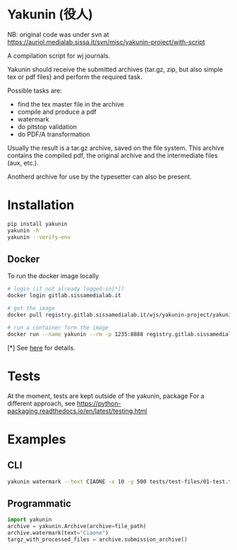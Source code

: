 # Yakunin (役人)

NB: original code was under svn at https://auriol.medialab.sissa.it/svn/misc/yakunin-project/with-script


A compilation script for wj journals.

Yakunin should receive the submitted archives (tar.gz, zip, but also
simple tex or pdf files) and perform the required task.

Possible tasks are:
- find the tex master file in the archive
- compile and produce a pdf
- watermark
- do pitstop validation
- do PDF/A transformation

Usually the result is a tar.gz archive, saved on the file system. This
archive contains the compiled pdf, the original archive and the
intermediate files (aux, etc.).

Anotherd archive for use by the typesetter can also be present.

# Installation

```sh
pip install yakunin
yakunin -h
yakunin --verify-env
```

## Docker

To run the docker image locally
```sh
# login (if not already logged-in[*])
docker login gitlab.sissamedialab.it

# get the image
docker pull registry.gitlab.sissamedialab.it/wjs/yakunin-project/yakunin:latest

# run a container form the image
docker run --name yakunin --rm -p 1235:8888 registry.gitlab.sissamedialab.it/wjs/yakunin-project/yakunin:latest

```

[*] See [here](https://docs.gitlab.com/ee/user/packages/container_registry/authenticate_with_container_registry.html) for details.


# Tests

At the moment, tests are kept outside of the yakunin, package For a
different approach, see
<https://python-packaging.readthedocs.io/en/latest/testing.html>

# Examples

## CLI

```sh
yakunin watermark --text CIAONE -x 10 -y 500 tests/test-files/01-test.tex
```

## Programmatic

```python
import yakunin
archive = yakunin.Archive(archive=file_path)
archive.watermark(text="Ciaone")
targz_with_processed_files = archive.submission_archive()
```
